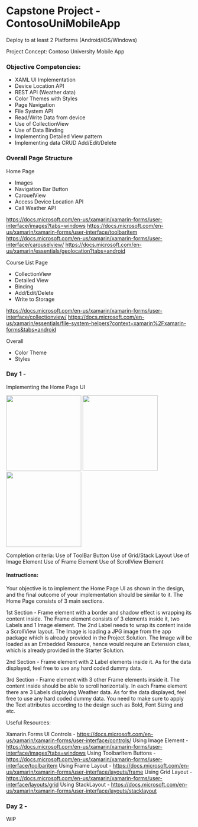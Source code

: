 # Capstone Project - ContosoUniMobileApp
Deploy to at least 2 Platforms (Android/iOS/Windows)

Project Concept: Contoso University Mobile App

### Objective Competencies:
- XAML UI Implementation
- Device Location API
- REST API (Weather data)
- Color Themes with Styles
- Page Navigation
- File System API
- Read/Write Data from device
- Use of CollectionView
- Use of Data Binding
- Implementing Detailed View pattern
- Implementing data CRUD Add/Edit/Delete

### Overall Page Structure
Home Page
- Images
- Navigation Bar Button
- CarouelView
- Access Device Location API
- Call Weather API

https://docs.microsoft.com/en-us/xamarin/xamarin-forms/user-interface/images?tabs=windows
https://docs.microsoft.com/en-us/xamarin/xamarin-forms/user-interface/toolbaritem
https://docs.microsoft.com/en-us/xamarin/xamarin-forms/user-interface/carouselview/
https://docs.microsoft.com/en-us/xamarin/essentials/geolocation?tabs=android

Course List Page
- CollectionView
- Detailed View
- Binding
- Add/Edit/Delete
- Write to Storage

https://docs.microsoft.com/en-us/xamarin/xamarin-forms/user-interface/collectionview/
https://docs.microsoft.com/en-us/xamarin/essentials/file-system-helpers?context=xamarin%2Fxamarin-forms&tabs=android

Overall
- Color Theme
- Styles

### Day 1 - 
Implementing the Home Page UI

<img src="/XFAudioPlayer/screenshots/Full Functionality iOS.gif" width="203"/> <img src="/XFAudioPlayer/screenshots/Home Page iOS.png" width="203"/> <img src="/XFAudioPlayer/screenshots/Audio List Page iOS.png" width="203"/>

Completion criteria:
Use of ToolBar Button
Use of Grid/Stack Layout
Use of Image Element
Use of Frame Element
Use of ScrollView Element

#### Instructions:

Your objective is to implement the Home Page UI as shown in the design, and the final outcome of your implementation should be similar to it. The Home Page consists of 3 main sections.

1st Section - Frame element with a border and shadow effect is wrapping its content inside. The Frame element consists of 3 elements inside it, two Labels and 1 Image element. The 2nd Label needs to wrap its content inside a ScrollView layout. The Image is loading a JPG image from the app package which is already provided in the Project Solution. The Image will be loaded as an Embedded Resource, hence would require an Extension class, which is already provided in the Starter Solution.

2nd Section - Frame element with 2 Label elements inside it. As for the data displayed, feel free to use any hard coded dummy data.

3rd Section - Frame element with 3 other Frame elements inside it. The content inside should be able to scroll horizontally. In each Frame element there are 3 Labels displaying Weather data. As for the data displayed, feel free to use any hard coded dummy data. You need to make sure to apply the Text attributes according to the design such as Bold, Font Sizing and etc.

Useful Resources: 

Xamarin.Forms UI Controls - https://docs.microsoft.com/en-us/xamarin/xamarin-forms/user-interface/controls/
Using Image Element - https://docs.microsoft.com/en-us/xamarin/xamarin-forms/user-interface/images?tabs=windows
Using ToolbarItem Buttons - https://docs.microsoft.com/en-us/xamarin/xamarin-forms/user-interface/toolbaritem
Using Frame Layout - https://docs.microsoft.com/en-us/xamarin/xamarin-forms/user-interface/layouts/frame
Using Grid Layout - https://docs.microsoft.com/en-us/xamarin/xamarin-forms/user-interface/layouts/grid
Using StackLayout - https://docs.microsoft.com/en-us/xamarin/xamarin-forms/user-interface/layouts/stacklayout

### Day 2 - 

WIP



